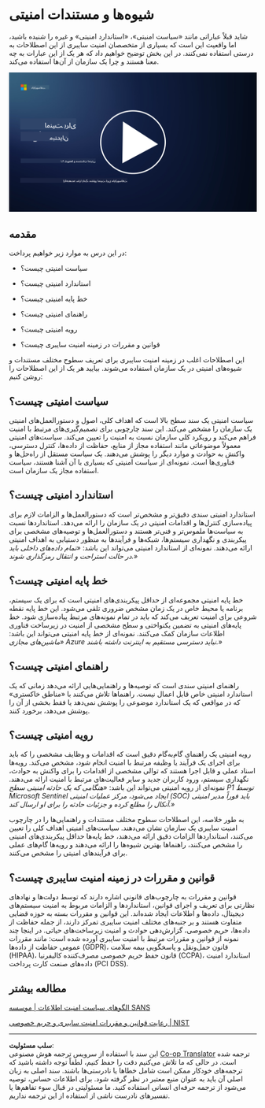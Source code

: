 <!--
CO_OP_TRANSLATOR_METADATA:
{
  "original_hash": "d33500902124e52870935bdce4546fcc",
  "translation_date": "2025-09-03T18:33:11+00:00",
  "source_file": "1.4 Security practices and documentation.md",
  "language_code": "fa"
}
-->
# شیوه‌ها و مستندات امنیتی

شاید قبلاً عباراتی مانند «سیاست امنیتی»، «استاندارد امنیتی» و غیره را شنیده باشید، اما واقعیت این است که بسیاری از متخصصان امنیت سایبری از این اصطلاحات به درستی استفاده نمی‌کنند. در این بخش توضیح خواهیم داد که هر یک از این عبارات به چه معنا هستند و چرا یک سازمان از آن‌ها استفاده می‌کند.

[![تماشای ویدیو](../../translated_images/1-4_placeholder.96b85847fe03e8db95eeaafc5e9bb46f99aaf0e926fff361e63852a0accc8397.fa.png)](https://learn-video.azurefd.net/vod/player?id=fb8667f3-a627-495a-9fa1-6a7aa9dcf07e)

## مقدمه

در این درس به موارد زیر خواهیم پرداخت:

- سیاست امنیتی چیست؟

- استاندارد امنیتی چیست؟

- خط پایه امنیتی چیست؟

- راهنمای امنیتی چیست؟

- رویه امنیتی چیست؟

- قوانین و مقررات در زمینه امنیت سایبری چیست؟

این اصطلاحات اغلب در زمینه امنیت سایبری برای تعریف سطوح مختلف مستندات و شیوه‌های امنیتی در یک سازمان استفاده می‌شوند. بیایید هر یک از این اصطلاحات را روشن کنیم:

## سیاست امنیتی چیست؟

سیاست امنیتی یک سند سطح بالا است که اهداف کلی، اصول و دستورالعمل‌های امنیتی یک سازمان را مشخص می‌کند. این سند چارچوبی برای تصمیم‌گیری‌های مرتبط با امنیت فراهم می‌کند و رویکرد کلی سازمان نسبت به امنیت را تعیین می‌کند. سیاست‌های امنیتی معمولاً موضوعاتی مانند استفاده مجاز از منابع، حفاظت از داده‌ها، کنترل دسترسی، واکنش به حوادث و موارد دیگر را پوشش می‌دهند. یک سیاست مستقل از راه‌حل‌ها و فناوری‌ها است. نمونه‌ای از سیاست امنیتی که بسیاری با آن آشنا هستند، سیاست استفاده مجاز یک سازمان است.

## استاندارد امنیتی چیست؟

استاندارد امنیتی سندی دقیق‌تر و مشخص‌تر است که دستورالعمل‌ها و الزامات لازم برای پیاده‌سازی کنترل‌ها و اقدامات امنیتی در یک سازمان را ارائه می‌دهد. استانداردها نسبت به سیاست‌ها ملموس‌تر و فنی‌تر هستند و دستورالعمل‌ها و توصیه‌های مشخصی برای پیکربندی و نگهداری سیستم‌ها، شبکه‌ها و فرآیندها به منظور دستیابی به اهداف امنیتی ارائه می‌دهند. نمونه‌ای از استاندارد امنیتی می‌تواند این باشد: _«تمام داده‌های داخلی باید در حالت استراحت و انتقال رمزگذاری شوند.»_

## خط پایه امنیتی چیست؟

خط پایه امنیتی مجموعه‌ای از حداقل پیکربندی‌های امنیتی است که برای یک سیستم، برنامه یا محیط خاص در یک زمان مشخص ضروری تلقی می‌شود. این خط پایه نقطه شروعی برای امنیت تعریف می‌کند که باید در تمام نمونه‌های مرتبط پیاده‌سازی شود. خط پایه‌های امنیتی به تضمین یکنواختی و سطح مشخصی از امنیت در زیرساخت فناوری اطلاعات سازمان کمک می‌کنند. نمونه‌ای از خط پایه امنیتی می‌تواند این باشد: _«ماشین‌های مجازی Azure نباید دسترسی مستقیم به اینترنت داشته باشند.»_

## راهنمای امنیتی چیست؟

راهنمای امنیتی سندی است که توصیه‌ها و راهنمایی‌هایی ارائه می‌دهد زمانی که یک استاندارد امنیتی خاص قابل اعمال نیست. راهنماها تلاش می‌کنند با «مناطق خاکستری» که در مواقعی که یک استاندارد موضوعی را پوشش نمی‌دهد یا فقط بخشی از آن را پوشش می‌دهد، برخورد کنند.

## رویه امنیتی چیست؟

رویه امنیتی یک راهنمای گام‌به‌گام دقیق است که اقدامات و وظایف مشخصی را که باید برای اجرای یک فرآیند یا وظیفه مرتبط با امنیت انجام شود، مشخص می‌کند. رویه‌ها اسناد عملی و قابل اجرا هستند که توالی مشخصی از اقدامات را برای واکنش به حوادث، نگهداری سیستم، ورود کاربران جدید و سایر فعالیت‌های مرتبط با امنیت ارائه می‌دهند. نمونه‌ای از رویه امنیتی می‌تواند این باشد: _«هنگامی که یک حادثه امنیتی سطح P1 توسط Microsoft Sentinel ایجاد می‌شود، مرکز عملیات امنیتی (SOC) باید فوراً مدیر امنیتی آنکال را مطلع کرده و جزئیات حادثه را برای او ارسال کند.»_

به طور خلاصه، این اصطلاحات سطوح مختلف مستندات و راهنمایی‌ها را در چارچوب امنیت سایبری یک سازمان نشان می‌دهند. سیاست‌های امنیتی اهداف کلی را تعیین می‌کنند، استانداردها الزامات دقیق ارائه می‌دهند، خط پایه‌ها حداقل پیکربندی‌های امنیتی را مشخص می‌کنند، راهنماها بهترین شیوه‌ها را ارائه می‌دهند و رویه‌ها گام‌های عملی برای فرآیندهای امنیتی را مشخص می‌کنند.

## قوانین و مقررات در زمینه امنیت سایبری چیست؟

قوانین و مقررات به چارچوب‌های قانونی اشاره دارند که توسط دولت‌ها و نهادهای نظارتی برای تعریف و اجرای قوانین، استانداردها و الزامات مربوط به امنیت سیستم‌های دیجیتال، داده‌ها و اطلاعات ایجاد شده‌اند. این قوانین و مقررات بسته به حوزه قضایی متفاوت هستند و بر جنبه‌های مختلف امنیت سایبری تمرکز دارند، از جمله حفاظت از داده‌ها، حریم خصوصی، گزارش‌دهی حوادث و امنیت زیرساخت‌های حیاتی. در اینجا چند نمونه از قوانین و مقررات مرتبط با امنیت سایبری آورده شده است: مانند مقررات عمومی حفاظت از داده‌ها (GDPR)، قانون حمل‌ونقل و پاسخگویی بیمه سلامت (HIPAA)، قانون حفظ حریم خصوصی مصرف‌کننده کالیفرنیا (CCPA)، استاندارد امنیت داده‌های صنعت کارت پرداخت (PCI DSS).

## مطالعه بیشتر

[الگوهای سیاست امنیت اطلاعات | موسسه SANS](https://www.sans.org/information-security-policy/)

[رعایت قوانین و مقررات امنیت سایبری و حریم خصوصی | NIST](https://www.nist.gov/mep/cybersecurity-resources-manufacturers/compliance-cybersecurity-and-privacy-laws-and-regulations)

---

**سلب مسئولیت**:  
این سند با استفاده از سرویس ترجمه هوش مصنوعی [Co-op Translator](https://github.com/Azure/co-op-translator) ترجمه شده است. در حالی که ما تلاش می‌کنیم دقت را حفظ کنیم، لطفاً توجه داشته باشید که ترجمه‌های خودکار ممکن است شامل خطاها یا نادرستی‌ها باشند. سند اصلی به زبان اصلی آن باید به عنوان منبع معتبر در نظر گرفته شود. برای اطلاعات حساس، توصیه می‌شود از ترجمه حرفه‌ای انسانی استفاده کنید. ما مسئولیتی در قبال سوء تفاهم‌ها یا تفسیرهای نادرست ناشی از استفاده از این ترجمه نداریم.